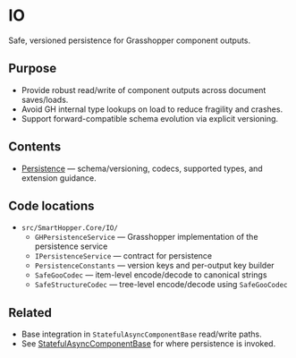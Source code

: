 # IO

Safe, versioned persistence for Grasshopper component outputs.

## Purpose

- Provide robust read/write of component outputs across document saves/loads.
- Avoid GH internal type lookups on load to reduce fragility and crashes.
- Support forward-compatible schema evolution via explicit versioning.

## Contents

- [Persistence](./Persistence.md) — schema/versioning, codecs, supported types, and extension guidance.

## Code locations

- `src/SmartHopper.Core/IO/`
  - `GHPersistenceService` — Grasshopper implementation of the persistence service
  - `IPersistenceService` — contract for persistence
  - `PersistenceConstants` — version keys and per-output key builder
  - `SafeGooCodec` — item-level encode/decode to canonical strings
  - `SafeStructureCodec` — tree-level encode/decode using `SafeGooCodec`

## Related

- Base integration in `StatefulAsyncComponentBase` read/write paths.
- See [StatefulAsyncComponentBase](../ComponentBase/StatefulAsyncComponentBase.md) for where persistence is invoked.
